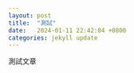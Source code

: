 ```yaml
---
layout: post
title:  "測試"
date:   2024-01-11 22:42:04 +0800
categories: jekyll update
---
```


測試文章
